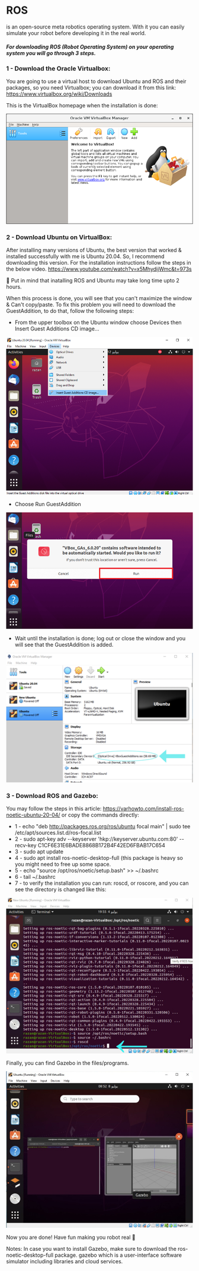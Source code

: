 # ROS 
is an open-source meta robotics operating system. 
With it you can easily simulate your robot before developing it in the real world. 

##### For downloading ROS (Robot Operating System) on your operating system you will go through 3 steps. 

### 1 - Download the Oracle Virtualbox: 
You are going to use a virtual host to download Ubuntu and ROS and their packages, so you need Virtualbox; you can download it from this link: https://www.virtualbox.org/wiki/Downloads 

This is the VirtualBox homepage when the installation is done: 

![](images/VM.png)

### 2 - Download Ubuntu on VirtualBox: 
After installing many versions of Ubuntu, the best version that worked & installed successfully with me is Ubuntu 20.04. So, I recommend downloading this version. For the installation instructions follow the steps in the below video. 
https://www.youtube.com/watch?v=x5MhydijWmc&t=973s 

📌 Put in mind that inatalling ROS and Ubuntu may take long time upto 2 hours. 

When this process is done, you will see that you can't maximize the window & Can't copy/paste. 
To fix this problem you will need to download the GuestAddition, to do that, follow the following steps: 
- From the upper toolbox on the Ubuntu window choose Devices then Insert Guest Additions CD image... 

![](images/GuestAddition.png) 

- Choose Run GuestAddition 

![](images/Run-Guest-Additions.png)

- Wait until the installation is done; log out or close the window and you will see that the GuestAddition is added. 

![](images/Guest.png)

### 3 - Download ROS and Gazebo: 
You may follow the steps in this article: https://varhowto.com/install-ros-noetic-ubuntu-20-04/ or copy the commands directly: 

- 1 -  echo "deb http://packages.ros.org/ros/ubuntu focal main" | sudo tee /etc/apt/sources.list.d/ros-focal.list 
- 2 - sudo apt-key adv --keyserver 'hkp://keyserver.ubuntu.com:80' --recv-key C1CF6E31E6BADE8868B172B4F42ED6FBAB17C654 
- 3 - sudo apt update 
- 4 - sudo apt install ros-noetic-desktop-full (this package is heavy so you might need to free up some space. 
- 5 - echo "source /opt/ros/noetic/setup.bash" >> ~/.bashrc 
- 6 - tail ~/.bashrc 
- 7 - to verify the installation you can run: roscd, or roscore, and you can see the directory is changed like this: 

![](images/phonto.JPG)

Finally, you can find Gazebo in the files/programs. 

![](images/4cccb5aa-1522-44c3-b4ed-da1b22178c00.jpg)

Now you are done!
Have fun making you robot real :clap:

Notes: In case you want to install Gazebo, make sure to download the ros-noetic-desktop-full package. gazebo which is a user-interface software simulator including libraries and cloud services. 
